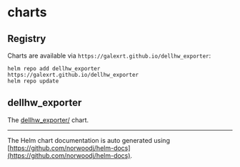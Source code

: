 # charts

## Registry

Charts are available via `https://galexrt.github.io/dellhw_exporter`:

```
helm repo add dellhw_exporter https://galexrt.github.io/dellhw_exporter
helm repo update
```

## dellhw_exporter

The [dellhw_exporter/](prometheus-dellhw-exporter/) chart.

***

The Helm chart documentation is auto generated using [https://github.com/norwoodj/helm-docs](https://github.com/norwoodj/helm-docs).

